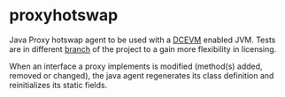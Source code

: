 proxyhotswap
============

Java Proxy hotswap agent to be used with a <a href="https://github.com/dcevm/dcevm">DCEVM</a> enabled JVM. Tests are in different <a href="https://github.com/erkieh/proxyhotswap/tree/tests">branch</a> of the project to a gain more flexibility in licensing.

When an interface a proxy implements is modified (method(s) added, removed or changed), the java agent regenerates its class definition and reinitializes its static fields.
